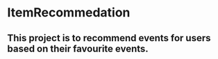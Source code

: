# ItemRecommedation
## This project is to recommend events for users based on their favourite events.
